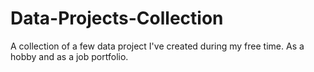 # Data-Projects-Collection
A collection of a few data project I've created during my free time. As a hobby and as a job portfolio.
